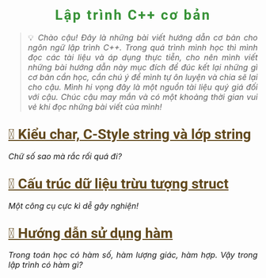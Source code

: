 
<div id="header">

# Lập trình C++ cơ bản
    
> 💡 *Chào cậu! Đây là những bài viết hướng dẫn cơ bản cho ngôn ngữ lập trình C++. Trong quá trình mình học thì mình đọc các tài liệu và áp dụng thực tiễn, cho nên mình viết những bài hướng dẫn này mục đích để đúc kết lại những gì cơ bản cần học, cần chú ý để mình tự ôn luyện và chia sẽ lại cho cậu. Mình hi vọng đây là một nguồn tài liệu quý giá đối với cậu. Chúc cậu may mắn và có một khoảng thời gian vui vẻ khi đọc những bài viết của mình!*
    
</div>

<div id="container">

## [🌱 Kiểu char, C-Style string và lớp string](./string)

*Chữ số sao mà rắc rối quá đi?*

</div>

<div id="container">

## [🌱 Cấu trúc dữ liệu trừu tượng struct](./struct)

*Một công cụ cực kì dễ gây nghiện!*

</div>

<div id="container">

## [🌱 Hướng dẫn sử dụng hàm](./function)

*Trong toán học có hàm số, hàm lượng giác, hàm hợp. Vậy trong lập trình có hàm gì?*

</div>



<!-- Page styling -->

<style>
    @import url('https://fonts.googleapis.com/css2?family=Roboto:ital,wght@0,400;0,500;0,700;0,900;1,400;1,500;1,700;1,900&display=swap');
    
    .theme-default-content {
        display: flex;
        flex-wrap: wrap;
        align-content: space-between;
    }
    
    #header h1 {
        color: #379237 !important;
        font-family: 'Roboto', sans-serif;
        text-align: center;
        letter-spacing: 0.10em;
    }
    
    #container a:hover {
        text-decoration: none;
        color: #54B435;
    }
    
    #container a {
        color: #61481C;
        font-size: 1.35em;
    }
    
    #container h2 {
        font-family: 'Roboto', sans-serif;
    }
    
    p {
        text-align: justify;
        font-size: 1.15em;
    }
    
    </style>
    
    

